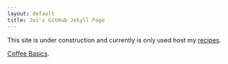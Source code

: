 ```yaml
---
layout: default
title: Joi's GitHub Jekyll Page
---
```

This site is under construction and currently is only used host my [recipes](food/recipe_list/).

[Coffee Basics](food/coffee-basics).